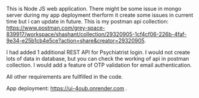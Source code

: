 This is Node JS web application.
There might be some issue in mongo server during my app deployment therform it create some issues in current time but i can update in future.
This is my postman api collection:
https://www.postman.com/grey-space-839917/workspace/shashant/collection/29320905-1cf4cf06-226b-4faf-9e34-e25b1cb4e5ce?action=share&creator=29320905.

I had added 1 additional REST API for Psychiatrist login.
I would not create lots of data in database, but you can check the working of api in postman collection.
I would add a feature of OTP validation for email authentication.

All other requirements are fullfilled in the code.

App deployment:  https://ui-4oub.onrender.com .
